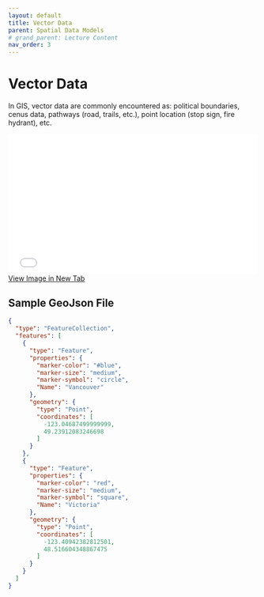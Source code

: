 ```yaml
---
layout: default
title: Vector Data
parent: Spatial Data Models
# grand_parent: Lecture Content
nav_order: 3
---
```

<!-- 
<details open markdown="block">
  <summary>
    Table of contents
  </summary>
  {: .text-delta }
1. TOC
{:toc}
</details>
 -->

# Vector Data

In GIS, vector data are commonly encountered as: political boundaries, cenus data, pathways (road, trails, etc.), point location (stop sign, fire hydrant), etc.

<div style="overflow: hidden;
  padding-top: 56.25%;
  position: relative">
  <iframe src="content/VectorModel.html" title="Processes" scrolling="no" frameborder="0"
    style="border: 0;
   height: 100%;
   left: 0;
   position: absolute;
   top: 0;
   width: 100%;">
   <p>Your browser does not support iframes.</p>
 </iframe>
</div>
<a href="content/VectorModel.html" target="_blank">View Image in New Tab</a>




## Sample GeoJson File

```json
{
  "type": "FeatureCollection",
  "features": [
    {
      "type": "Feature",
      "properties": {
        "marker-color": "#blue",
        "marker-size": "medium",
        "marker-symbol": "circle",
        "Name": "Vancouver"
      },
      "geometry": {
        "type": "Point",
        "coordinates": [
          -123.04687499999999,
          49.23912083246698
        ]
      }
    },
    {
      "type": "Feature",
      "properties": {
        "marker-color": "red",
        "marker-size": "medium",
        "marker-symbol": "square",
        "Name": "Victoria"
      },
      "geometry": {
        "type": "Point",
        "coordinates": [
          -123.40942382812501,
          48.516604348867475
        ]
      }
    }
  ]
}
```

